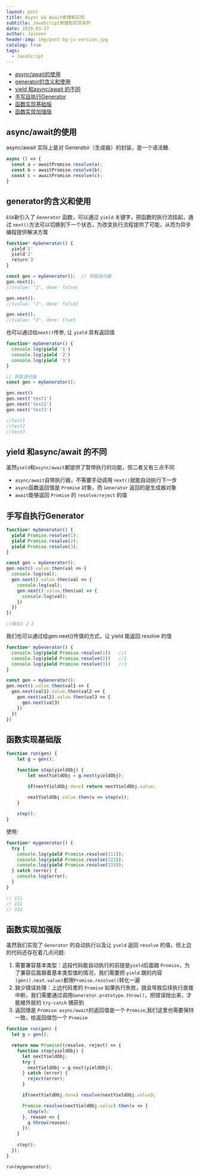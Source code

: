 ```yaml
---
layout: post
title: Async && Await原理和实现
subtitle: JavaScript原理和实现系列
date: 2020-03-27
author: Jalever
header-img: img/post-bg-js-version.jpg
catalog: true
tags:
  - JavaScript
---
```


- [async/await的使用](#asyncawait%e7%9a%84%e4%bd%bf%e7%94%a8)
- [generator的含义和使用](#generator%e7%9a%84%e5%90%ab%e4%b9%89%e5%92%8c%e4%bd%bf%e7%94%a8)
- [yield 和async/await 的不同](#yield-%e5%92%8casyncawait-%e7%9a%84%e4%b8%8d%e5%90%8c)
- [手写自执行Generator](#%e6%89%8b%e5%86%99%e8%87%aa%e6%89%a7%e8%a1%8cgenerator)
- [函数实现基础版](#%e5%87%bd%e6%95%b0%e5%ae%9e%e7%8e%b0%e5%9f%ba%e7%a1%80%e7%89%88)
- [函数实现加强版](#%e5%87%bd%e6%95%b0%e5%ae%9e%e7%8e%b0%e5%8a%a0%e5%bc%ba%e7%89%88)

## async/await的使用
async/await 实际上是对 Generator（生成器）的封装，是一个语法糖.


```js
async () => {
  const a = awaitPromise.resolve(a);
  const b = awaitPromise.resolve(b);
  const c = awaitPromise.resolve(c);
}
```

## generator的含义和使用
`ES6`新引入了 `Generator` 函数，可以通过 `yield` 关键字，把函数的执行流挂起，通过 `next()`方法可以切换到下一个状态，为改变执行流程提供了可能，从而为异步编程提供解决方案

```js
function* myGenerator() {
  yield'1'
  yield'2'
  return'3'
}

const gen = myGenerator();  // 获取迭代器
gen.next();  
//{value: "1", done: false}

gen.next();  
//{value: "2", done: false}

gen.next();  
//{value: "3", done: true}
```

也可以通过给`next()`传参, 让 `yield` 具有返回值
```js
function* myGenerator() {
  console.log(yield '1')  
  console.log(yield '2')  
  console.log(yield '3')  
}

// 获取迭代器
const gen = myGenerator();

gen.next()
gen.next('test1')
gen.next('test2')
gen.next('test3')

//test1
//test2
//test3
```

## yield 和async/await 的不同
虽然`yield`和`async/await`都提供了暂停执行的功能，但二者又有三点不同

- `async/await`自带执行器，不需要手动调用 `next()`就能自动执行下一步
- `async`函数返回值是 `Promise` 对象，而 `Generator` 返回的是生成器对象
- `await`能够返回 `Promise` 的 `resolve/reject` 的值


##  手写自执行Generator
```js
function* myGenerator() {
  yield Promise.resolve(1);
  yield Promise.resolve(2);
  yield Promise.resolve(3);
}

const gen = myGenerator();
gen.next().value.then(val => {
  console.log(val);
  gen.next().value.then(val => {
    console.log(val);
    gen.next().value.then(val => {
      console.log(val);
    })
  })
})

//输出1 2 3
```
我们也可以通过给gen.next()传值的方式，让 yield 能返回 resolve 的值
```js
function* myGenerator() {
  console.log(yield Promise.resolve(1))   //1
  console.log(yield Promise.resolve(2))   //2
  console.log(yield Promise.resolve(3))   //3
}

const gen = myGenerator();
gen.next().value.then(val1 => {
  gen.next(val1).value.then(val2 => {
    gen.next(val2).value.then(val3 => {
      gen.next(val3)
    })
  })
})
```

## 函数实现基础版
```js
function run(gen) {
    let g = gen();

    function step(yieldObj) {
        let nextYieldObj = g.next(yieldObj);

        if(nextYieldObj.done) return nextYieldObj.value;
        
        nextYieldObj.value.then(v => step(v));
    }

    step();
}
```

使用:
```js
function* mygenerator() {
  try {
    console.log(yield Promise.resolve(111));
    console.log(yield Promise.resolve(222));
    console.log(yield Promise.resolve(333));
  } catch (error) {
    console.log(error);
  }
}

// 111
// 222
// 333
```

## 函数实现加强版
虽然我们实现了 `Generator` 的自动执行以及让 `yield` 返回 `resolve` 的值，但上边的代码还存在着几点问题:

1. 需要兼容基本类型：这段代码能自动执行的前提是`yield`后面跟 `Promise`，为了兼容后面跟着基本类型值的情况，我们需要把 `yield` 跟的内容`(gen().next.value)`都用`Promise.resolve()`转化一遍
2. 缺少错误处理：上边代码里的 `Promise` 如果执行失败，就会导致后续执行直接中断，我们需要通过调用`Generator.prototype.throw()`，把错误抛出来，才能被外层的 `try-catch` 捕获到
3. 返回值是 `Promise`: `async/await`的返回值是一个 `Promise`,我们这里也需要保持一致，给返回值包一个 `Promise`


```js
function run(gen) {
  let g = gen();

  return new Promise((resolve, reject) => {
    function step(yieldObj) {
      let nextYieldObj;
      try {
        nextYieldObj = g.next(yieldObj);
      } catch (error) {
        reject(error);
      }

      if(nextYieldObj.done) resolve(nextYieldObj.value);

      Promise.resolve(nextYieldObj.value).then(v => {
        step(v);
      }, reason => {
        g.throw(reason);
      });
    }
    
    step();
  });
}

run(mygenerator);
```

